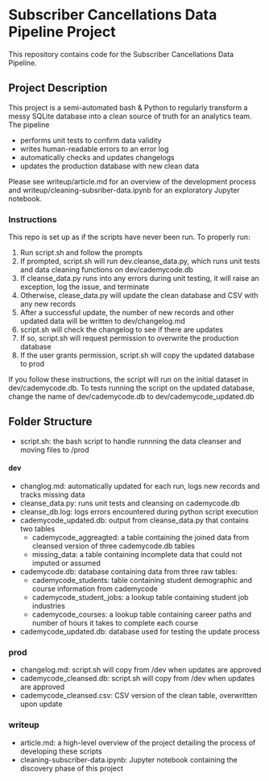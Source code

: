 # Subscriber Cancellations Data Pipeline Project

This repository contains code for the Subscriber Cancellations Data Pipeline.

## Project Description
This project is a semi-automated bash & Python to regularly transform a messy SQLite database into a clean source of truth for an analytics team.
The pipeline
* performs unit tests to confirm data validity
* writes human-readable errors to an error log
* automatically checks and updates changelogs
* updates the production database with new clean data

Please see writeup/article.md for an overview of the development process and writeup/cleaning-subsriber-data.ipynb for an exploratory Jupyter notebook.

### Instructions
This repo is set up as if the scripts have never been run. To properly run:

1. Run script.sh and follow the prompts
2. If prompted, script.sh will run dev.cleanse_data.py, which runs unit tests and data cleaning functions on dev/cademycode.db
3. If cleanse_data.py runs into any errors during unit testing, it will raise an exception, log the issue, and terminate
4. Otherwise, clease_data.py will update the clean database and CSV with any new records
5. After a successful update, the number of new records and other updated data will be written to dev/changelog.md
6. script.sh will check the changelog to see if there are updates
7. If so, script.sh will request permission to overwrite the production database
8. If the user grants permission, script.sh will copy the updated database to prod

If you follow these instructions, the script will run on the initial dataset in dev/cademycode.db. To tests running the script on the updated database, change the name of dev/cademycode.db to dev/cademycode_updated.db

## Folder Structure
* script.sh: the bash script to handle runnning the data cleanser and moving files to /prod

#### dev
* changlog.md: automatically updated for each run, logs new records and tracks missing data
* cleanse_data.py: runs unit tests and cleansing on cademycode.db
* cleanse_db.log: logs errors encountered during python script execution
* cademycode_updated.db: output from cleanse_data.py that contains two tables
    * cademycode_aggreagted: a table containing the joined data from cleansed version of three cademycode.db tables
    * missing_data: a table containing incomplete data that could not imputed or assumed
* cademycode.db: database containing data from three raw tables:
    * cademycode_students: table containing student demographic and course information from cademycode
    * cademycode_student_jobs: a lookup table containing student job industries
    * cademycode_courses: a lookup table containing career paths and number of hours it takes to complete each course
* cademycode_updated.db: database used for testing the update process

### prod
* changelog.md: script.sh will copy from /dev when updates are approved
* cademycode_cleansed.db: script.sh will copy from /dev when updates are approved
* cademycode_cleansed.csv:  CSV version of the clean table, overwritten upon update

### writeup
* article.md: a high-level overview of the project detailing the process of developing these scripts
* cleaning-subscriber-data.ipynb: Jupyter notebook containing the discovery phase of this project

